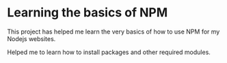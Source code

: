# Learning the basics of NPM
This project has helped me learn the very basics of how to use NPM for my Nodejs websites.

Helped me to learn how to install packages and other required modules.
